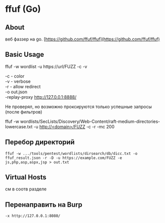 # ffuf (Go)

## About

веб фаззер на go. [https://github.com/ffuf/ffuf](https://github.com/ffuf/ffuf)

## Basic Usage

ffuf -w wordlist -u https://url/FUZZ -c -v

&#x20;\-c - color\
&#x20;\-v - verbose\
&#x20;\-r - allow redirect\
&#x20;\-o out.json\
&#x20;\-replay-proxy http://127.0.0.1:8888/

Не проверял, но возможно проксируются только успешные запросы (после фильтров)

ffuf -w wordlists/SecLists/Discovery/Web-Content/raft-medium-directories-lowercase.txt -u [http://\<domain>/FUZZ](http://37.18.9.109/FUZZ) -c -r -mc 200

## Перебор директорий

```
ffuf -w .../tools/pentest/wordlists/dirsearch/db/dicc.txt -o ffuf_result.json -r -D -u https://example.com/FUZZ -e js,php,asp,aspx,jsp > out.txt
```

## Virtual Hosts

&#x20;см в соотв разделе

## Перенаправить на Burp

```
-x http://127.0.0.1:8080/
```
